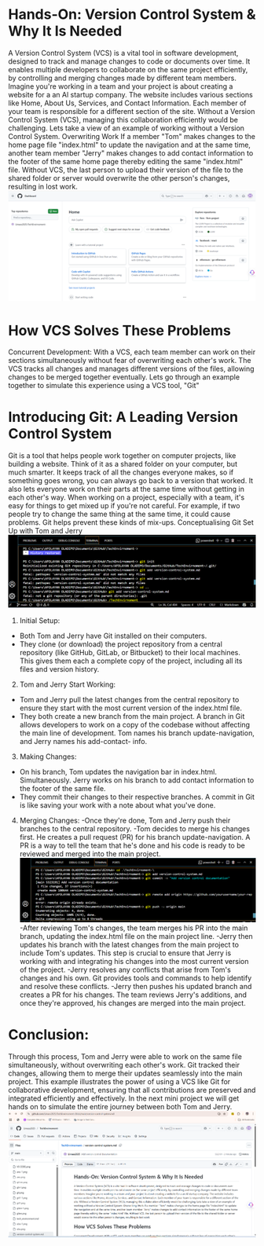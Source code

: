# Hands-On: Version Control System & Why It Is Needed
A Version Control System (VCS) is a vital tool in software development, designed to track and manage changes to code or documents over time. It enables multiple developers to collaborate on the same project efficiently, by controlling and merging changes made by different team members.
Imagine you're working in a team and your project is about creating a website for a an Al startup company. The website includes various sections like Home, About Us, Services, and Contact Information. Each member of your team is responsible for a different section of the site. Without a Version Control System (VCS), managing this collaboration efficiently would be challenging.
Lets take a view of an example of working without a Version Control System.
Overwriting Work
If a member "Tom" makes changes to the home page file "index.html" to update the navigation and at the same time, another team member "Jerry" makes changes to add contact information to the footer of the same home page thereby editing the same "index.html" file. Without VCS, the last person to upload their version of the file to the shared folder or server would overwrite the other person's changes, resulting in lost work.
![alt text](DASH.png)
# How VCS Solves These Problems
Concurrent Development: With a VCS, each team member can work on their sections simultaneously without fear of overwriting each other's work. The VCS tracks all changes and manages different versions of the files, allowing changes to be merged together eventually.
Lets go through an example together to simulate this experience using a VCS tool, "Git"
# Introducing Git: A Leading Version Control System
Git is a tool that helps people work together on computer projects, like building a website. Think of it as a shared folder on your computer, but much smarter. It keeps track of all the changes everyone makes, so if something goes wrong, you can always go back to a version that worked. It also lets everyone work on their parts at the same time without getting in each other's way.
When working on a project, especially with a team, it's easy for things to get mixed up if you're not careful. For example, if two people try to change the same thing at the same time, it could cause problems. Git helps prevent these kinds of mix-ups.
Conceptualising Git Set Up with Tom and Jerry
![alt text](NO1.png)
1. Initial Setup:
- Both Tom and Jerry have Git installed on their computers.
- They clone (or download) the project repository from a central repository (like GitHub, GitLab, or Bitbucket) to their local machines. This gives them each a complete copy of the project, including all its files and version history.

2. Tom and Jerry Start Working:
- Tom and Jerry pull the latest changes from the central repository to ensure they start with the most current version of the index.html file.
- They both create a new branch from the main project. A branch in Git allows developers to work on a copy of the codebase without affecting the main line of development. Tom names his branch update-navigation, and Jerry names his add-contact- info.
3. Making Changes:
- On his branch, Tom updates the navigation bar in index.html.
Simultaneously. Jerry works on his branch to add contact information to the footer of the same file.
- They commit their changes to their respective branches. A commit in Git is like saving your work with a note about what you've done.
4. Merging Changes:
-Once they're done, Tom and Jerry push their branches to the central repository.
-Tom decides to merge his changes first. He creates a pull request (PR) for his branch update-navigation. A PR is a way to tell the team that he's done and his code is ready to be reviewed and merged into the main project.
![alt text](NO2.png)
-After reviewing Tom's changes, the team merges his PR into the main branch, updating the index.html file on the main project line.
-Jerry then updates his branch with the latest changes from the main project to include Tom's updates. This step is crucial to ensure that Jerry is working with and integrating his changes into the most current version of the project.
-Jerry resolves any conflicts that arise from Tom's changes and his own. Git provides tools and commands to help identify and resolve these conflicts.
-Jerry then pushes his updated branch and creates a PR for his changes. The team reviews Jerry's additions, and once they're approved, his changes are merged into the main project.

# Conclusion:
Through this process, Tom and Jerry were able to work on the same file simultaneously, without overwriting each other's work. Git tracked their changes, allowing them to merge their updates seamlessly into the main project. This example illustrates the power of using a VCS like Git for collaborative development, ensuring that all contributions are preserved and integrated efficiently and effectively.
In the next mini project we will get hands on to simulate the entire journey between both Tom and Jerry.
![alt text](URL.png)